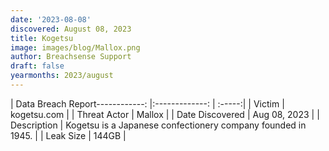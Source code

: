 ```yaml
---
date: '2023-08-08'
discovered: August 08, 2023
title: Kogetsu
image: images/blog/Mallox.png
author: Breachsense Support
draft: false
yearmonths: 2023/august
---
```


| Data Breach Report------------:     |:-------------:    | :-----:|
| Victim      | kogetsu.com      | 
| Threat Actor      |  Mallox     | 
| Date Discovered      | Aug 08, 2023      | 
| Description      | Kogetsu is a Japanese confectionery company founded in 1945.      | 
| Leak Size      | 144GB      | 

